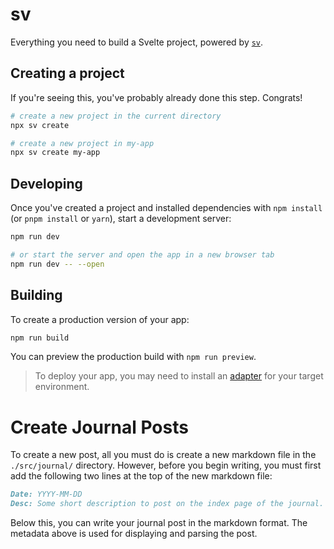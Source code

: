 # sv

Everything you need to build a Svelte project, powered by [`sv`](https://github.com/sveltejs/cli).

## Creating a project

If you're seeing this, you've probably already done this step. Congrats!

```bash
# create a new project in the current directory
npx sv create

# create a new project in my-app
npx sv create my-app
```

## Developing

Once you've created a project and installed dependencies with `npm install` (or `pnpm install` or `yarn`), start a development server:

```bash
npm run dev

# or start the server and open the app in a new browser tab
npm run dev -- --open
```

## Building

To create a production version of your app:

```bash
npm run build
```

You can preview the production build with `npm run preview`.

> To deploy your app, you may need to install an [adapter](https://svelte.dev/docs/kit/adapters) for your target environment.

# Create Journal Posts

To create a new post, all you must do is create a new markdown file in the `./src/journal/` directory.
However, before you begin writing, you must first add the following two lines at the top of the 
new markdown file:

```markdown
Date: YYYY-MM-DD
Desc: Some short description to post on the index page of the journal.
```

Below this, you can write your journal post in the markdown format. The metadata above is used for 
displaying and parsing the post.
